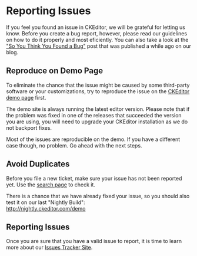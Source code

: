 # Reporting Issues

If you feel you found an issue in CKEditor, we will be grateful for letting us know. Before you create a bug report, however, please read our guidelines on how to do it properly and most eficiently. You can also take a look at the ["So You Think You Found a Bug"](http://ckeditor.com/blog/So-you-think-you-found-a-bug) post that was published a while ago on our blog.

## Reproduce on Demo Page

To eliminate the chance that the issue might be caused by some third-party software or your customizations, try to reproduce the issue on the [CKEditor demo page](http://ckeditor.com/demo) first.

The demo site is always running the latest editor version. Please note that if the problem was fixed in one of the releases that succeeded the version you are using, you will need to upgrade your CKEditor installation as we do not backport fixes.

Most of the issues are reproducible on the demo. If you have a different case though, no problem. Go ahead with the next steps.

## Avoid Duplicates

Before you file a new ticket, make sure your issue has not been reported yet. Use the [search page](https://dev.ckeditor.com/search) to check it.

There is a chance that we have already fixed your issue, so you should also test it on our last "Nightly Build":  
​<http://nightly.ckeditor.com/demo>

## Reporting Issues

Once you are sure that you have a valid issue to report, it is time to learn more about our [Issues Tracker Site](#!/guide/dev_issues_tracker).